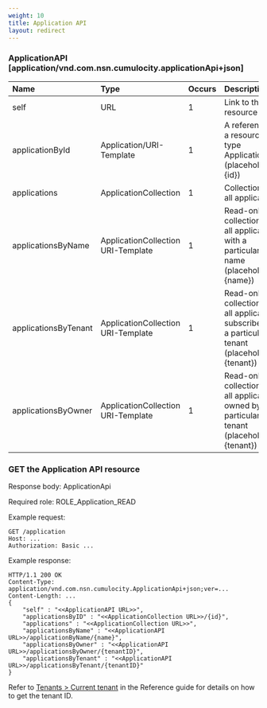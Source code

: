 ```yaml
---
weight: 10
title: Application API
layout: redirect
---
```


### ApplicationAPI [application/vnd.com.nsn.cumulocity.applicationApi+json]

|Name|Type|Occurs|Description|
|:---|:---|:-----|:----------|
|self|URL|1|Link to this resource|
|applicationById|Application/URI-Template|1|A reference to a resource of type Application (placeholder {id})|
|applications|ApplicationCollection|1|Collection of all applications|
|applicationsByName|ApplicationCollection URI-Template|1|Read-only collection of all applications with a particular name (placeholder {name})|
|applicationsByTenant|ApplicationCollection URI-Template|1|Read-only collection of all applications subscribed by a particular tenant (placeholder {tenant})|
|applicationsByOwner|ApplicationCollection URI-Template|1|Read-only collection of all applications owned by a particular tenant (placeholder {tenant})|


### GET the Application API resource

Response body: ApplicationApi

Required role: ROLE\_Application\_READ

Example request:

```http
GET /application
Host: ...
Authorization: Basic ...
```

Example response:

```http
HTTP/1.1 200 OK
Content-Type: application/vnd.com.nsn.cumulocity.ApplicationApi+json;ver=...
Content-Length: ...
{
    "self" : "<<ApplicationAPI URL>>",
    "applicationsByID" : "<<ApplicationCollection URL>>/{id}",
    "applications" : "<<ApplicationCollection URL>>",
    "applicationsByName" : "<<ApplicationAPI URL>>/applicationByName/{name}",
    "applicationsByOwner" : "<<ApplicationAPI URL>>/applicationsByOwner/{tenantID}",
    "applicationsByTenant" : "<<ApplicationAPI URL>>/applicationsByTenant/{tenantID}"
}
```

Refer to [Tenants > Current tenant](/reference/tenants#current-tenant) in the Reference guide for details on how to get the tenant ID.
